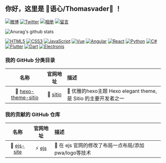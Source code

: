 ## 你好，这里是 🌸语心/Thomasvader🌈 ！

<!-- [![PGP Key](https://img.shields.io/badge/-PGPkey-0093DD?logo=GNU%20Privacy%20Guard&labelColor=0093DD&logoColor=fff)](https://github.com/kagurazakayashi/pubkey) -->
[![微博](https://img.shields.io/badge/-微博-E6162D?logo=Sina%20Weibo&labelColor=E6162D&logoColor=fff)](https://weibo.com/5114345126)
[![Twitter](https://img.shields.io/badge/-Twitter-1DA1F2?logo=Twitter&labelColor=1DA1F2&logoColor=fff)](https://twitter.com/Thomavader)
[![相册](https://img.shields.io/badge/-相册-E4405F?logo=Instagram&labelColor=E4405F&logoColor=fff)](https://github.com/)
[![留言](https://img.shields.io/badge/-留言-7719AA?logo=Microsoft%20OneNote&labelColor=7719AA&logoColor=fff)](https://gist.github.com/Thomasvader/47cf3e4599c13b86b06ef3c731335248)
<!-- [![提问箱](https://img.shields.io/badge/-？%20提问箱-FF4088)](https://www.popiask.cn/yashimoe) -->
<!-- [![Donate 捐助](https://img.shields.io/badge/-Donate%20捐助-F7931A?logo=Bitcoin&labelColor=F7931A&logoColor=fff)](https://afdian.net/@yashi) -->

![Anurag's github stats](https://github-readme-stats.vercel.app/api?username=thomasvader&theme=default&show_icons=true)

[![HTML5](https://img.shields.io/static/v1?label=&message=HTML5&color=eb4923)](https://github.com/topics/html?q=html5&unscoped_q=html5)
[![CSS3](https://img.shields.io/static/v1?label=&message=CSS&color=167dbe)](https://github.com/topics/css)
[![JavaScript](https://img.shields.io/static/v1?label=&message=JavaScript&color=f7df1e)](https://github.com/topics/javascript)
[![Vue](https://img.shields.io/static/v1?label=&message=Vue&color=3fb984)](https://github.com/topics/vue)
[![Angular](https://img.shields.io/static/v1?label=&message=Angular&color=dd0031)](https://github.com/topics/angular)
[![React](https://img.shields.io/static/v1?label=&message=React&color=61dbfb)](https://github.com/topics/react)
[![Python](https://img.shields.io/static/v1?label=&message=Python&color=3776AB)](https://github.com/topics/python)
[![C#](https://img.shields.io/static/v1?label=&message=C%23&color=009404)](https://github.com/topics/csharp)
[![Flutter](https://img.shields.io/static/v1?label=&message=Flutter&color=02569b)](https://github.com/topics/flutter)
[![Dart](https://img.shields.io/static/v1?label=&message=Dart&color=00589d)](https://github.com/topics/dart)
[![Electronjs](https://img.shields.io/static/v1?label=&message=Electronjs&color=3b3e4e)](https://github.com/topics/electronjs)


### 我的 GitHub 分类目录

| 名称 | 官网地址 | 描述 |
| :----: | :---: | :--- | 
| 🎨 [hexo-theme-sitio](https://github.com/Aftersoil/hexo-theme-sitio) | 👗 [sitio](https://sitio.aftersoil.xyz/) | 📜 优雅的hexo主题 Hexo elegant theme,是 Sitio 的主要开发者之一 |

### 我的贡献的 GitHub 仓库
| 名称 | 官网地址 | 描述 |
| :----: | :---: | :--- | 
| 🤔 [ejs-site](https://github.com/mde/ejs-site) | ⚡ [ejs](https://ejs.co/) | 📜 在 ejs 官网的修改了布局一点布局/添加pwa/logo等技术 |

<!--
| 🤔  | ✨ []() | 📜  |
- 🔭 I’m currently working on ...
- 🌱 I’m currently learning ...
- 👯 I’m looking to collaborate on ...
- 🤔 I’m looking for help with ...
- 💬 Ask me about ...
- 📫 How to reach me: ...
- 😄 Pronouns: ...
- ⚡ Fun fact: ...
-->
